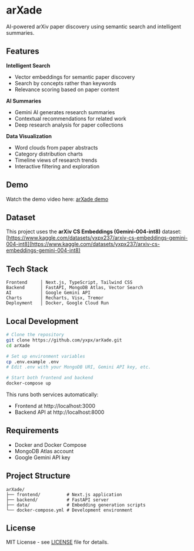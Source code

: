 # arXade

AI-powered arXiv paper discovery using semantic search and intelligent summaries.

## Features

**Intelligent Search**
- Vector embeddings for semantic paper discovery
- Search by concepts rather than keywords
- Relevance scoring based on paper content

**AI Summaries**
- Gemini AI generates research summaries
- Contextual recommendations for related work
- Deep research analysis for paper collections

**Data Visualization**
- Word clouds from paper abstracts
- Category distribution charts
- Timeline views of research trends
- Interactive filtering and exploration

## Demo

Watch the demo video here: [arXade demo](https://www.youtube.com/watch?v=WsU3qzf0Iew)

## Dataset

This project uses the **arXiv CS Embeddings (Gemini-004-int8)** dataset:
[https://www.kaggle.com/datasets/yxpx237/arxiv-cs-embeddings-gemini-004-int8](https://www.kaggle.com/datasets/yxpx237/arxiv-cs-embeddings-gemini-004-int8)

## Tech Stack

```
Frontend     │ Next.js, TypeScript, Tailwind CSS
Backend      │ FastAPI, MongoDB Atlas, Vector Search  
AI           │ Google Gemini API
Charts       │ Recharts, Visx, Tremor
Deployment   │ Docker, Google Cloud Run
```

## Local Development

```bash
# Clone the repository
git clone https://github.com/yxpx/arXade.git
cd arXade

# Set up environment variables
cp .env.example .env
# Edit .env with your MongoDB URI, Gemini API key, etc.

# Start both frontend and backend
docker-compose up
```

This runs both services automatically:
- Frontend at http://localhost:3000
- Backend API at http://localhost:8000

## Requirements

- Docker and Docker Compose
- MongoDB Atlas account
- Google Gemini API key

## Project Structure

```
arXade/
├── frontend/          # Next.js application
├── backend/           # FastAPI server
├── data/              # Embedding generation scripts
└── docker-compose.yml # Development environment
```

## License

MIT License - see [LICENSE](LICENSE) file for details.
